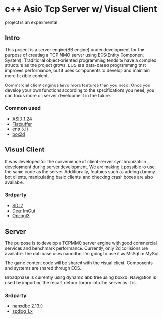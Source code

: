 # c++ Asio Tcp Server w/ Visual Client
 project is an experimental
## Intro
This project is a server engine(BB engine) under development for the purpose of creating a TCP MMO server using ECS(Entity Component System).
Traditional object-oriented programming tends to have a complex structure as the project grows.
ECS is a data-based programming that improves performance, but it uses components to develop and maintain more flexible content.

Commercial client engines have more features than you need. Once you develop your own functions according to the specifications you need, you can focus more on server development in the future.

### Common used
- [ASIO 1.24](https://www.boost.org/doc/libs/1_81_0/doc/html/boost_asio.html)
- [Flatbuffer](https://google.github.io/flatbuffers/)
- [entt 3.11](https://github.com/skypjack/entt)
- [box2d](https://box2d.org/)
## Visual Client
It was developed for the convenience of client-server synchronization development during server development.
We are making it possible to use the same code as the server.
Additionally, features such as adding dummy bot clients, manipulating basic clients, and checking crash boxes are also available.
### 3rdparty
- [SDL2](https://github.com/ocornut/imgui)
- [Dear ImGui](https://github.com/ocornut/imgui)
- [Opengl3](https://github.com/ocornut/imgui)
## Server
The purpose is to develop a TCPMMO server engine with good commercial services and benchmark performance.
Currently, only 2d collisions are available.The database uses nanodbc. I'm going to use it as MsSql or MySql

The game content code will be shared with the visual client. Components and systems are shared through ECS.

Broadphase is currently using dynamic abb tree using box2d. Navigation is used by importing the recast detour library into the server as it is.

### 3rdparty
- [nanodbc 2.13.0](https://github.com/nanodbc/nanodbc)
- [spdlog 1.x](https://github.com/gabime/spdlog)

